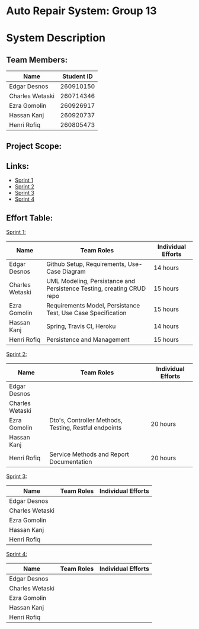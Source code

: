 # Auto Repair System: Group 13

# System Description

## Team Members:

Name            | Student ID         
--------------- |------------------- 
Edgar Desnos    |260910150| 
Charles Wetaski |260714346|
Ezra Gomolin    |260926917|                   
Hassan Kanj     |260920737|
Henri Rofiq     |260805473|

## Project Scope:

## Links:
- [Sprint 1](https://github.com/McGill-ECSE321-Winter2021/project-group-13/wiki/Sprint-1) <br>
- [Sprint 2](https://github.com/McGill-ECSE321-Winter2021/project-group-13/wiki/Sprint-2) <br>
- [Sprint 3](https://github.com/McGill-ECSE321-Winter2021/project-group-13/wiki/Sprint-3) <br>
- [Sprint 4](https://github.com/McGill-ECSE321-Winter2021/project-group-13/wiki/Sprint-4) <br>

## Effort Table:

[Sprint 1:](https://github.com/McGill-ECSE321-Winter2021/project-group-13/wiki/Sprint-1)

Name            | Team Roles         | Individual Efforts
--------------- |------------------- |-------------------
Edgar Desnos    | Github Setup, Requirements, Use-Case Diagram | 14 hours
Charles Wetaski |UML Modeling, Persistance and Persistence Testing, creating CRUD repo| 15 hours
Ezra Gomolin    | Requirements Model, Persistance Test, Use Case Specification |15 hours                   
Hassan Kanj     | Spring, Travis CI, Heroku | 14 hours
Henri Rofiq     |Persistence and Management|15 hours

[Sprint 2:](https://github.com/McGill-ECSE321-Winter2021/project-group-13/wiki/Sprint-2)

Name            | Team Roles         | Individual Efforts
--------------- |------------------- |-------------------
Edgar Desnos    || 
Charles Wetaski ||
Ezra Gomolin    |Dto's, Controller Methods, Testing, Restful endpoints|20 hours                   
Hassan Kanj     ||
Henri Rofiq     |Service Methods and Report Documentation|20 hours

[Sprint 3:](https://github.com/McGill-ECSE321-Winter2021/project-group-13/wiki/Sprint-3)

Name            | Team Roles         | Individual Efforts
--------------- |------------------- |-------------------
Edgar Desnos    || 
Charles Wetaski ||
Ezra Gomolin    ||                   
Hassan Kanj     ||
Henri Rofiq     ||

[Sprint 4:](https://github.com/McGill-ECSE321-Winter2021/project-group-13/wiki/Sprint-4)

Name            | Team Roles         | Individual Efforts
--------------- |------------------- |-------------------
Edgar Desnos    || 
Charles Wetaski ||
Ezra Gomolin    ||                   
Hassan Kanj     ||
Henri Rofiq     ||


